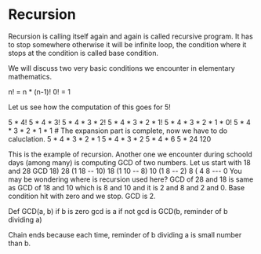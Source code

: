 # Recursion

Recursion is calling itself again and again is called recursive program. It has to stop somewhere otherwise it will be infinite loop, the condition
where it stops at the condition is called base condition.

We will discuss two very basic conditions we encounter in elementary mathematics.

n! = n * (n-1)!
0! = 1

Let us see how the computation of this goes for 5!

5 * 4!
5 * 4 * 3!
5 * 4 * 3 * 2!
5 * 4 * 3 * 2 * 1!
5 * 4 * 3 * 2 * 1 * 0!
5 * 4 * 3 * 2 * 1 * 1     # The expansion part is complete, now we have to do caluclation.
5 * 4 * 3 * 2 * 1
5 * 4 * 3 * 2
5 * 4 * 6
5 * 24
120

This is the example of recursion. Another one we encounter during schoold days (among many) is computing GCD of two numbers. 
Let us start with 18 and 28 GCD
            18) 28 (1
                18
                --
                10) 18 (1
                    10
                    --
                     8) 10 (1
                         8
                        --
                        2) 8 ( 4
                           8
                          ---
                           0
You may be wondering where is recursion used here? GCD of 28 and 18 is same as GCD of 18 and 10 which is 8 and 10 and it is 2 and 8 and 2 and 0. Base condition hit with zero and we stop. GCD is 2.

Def  GCD(a, b)
     if b is zero gcd is a
     if not gcd is GCD(b, reminder of b dividing a)

Chain ends because each time, reminder of b dividing a is small number than b. 
                    


                    
